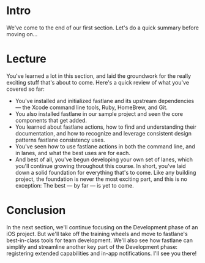 # Intro
We've come to the end of our first section. Let's do a quick summary before moving on…
# Lecture
You've learned a lot in this section, and laid the groundwork for the really exciting stuff that's about to come. Here's a quick review of what you've covered so far:
- You've installed and initialized fastlane and its upstream dependencies — the Xcode command line tools, Ruby, HomeBrew, and Git.
- You also installed fastlane in our sample project and seen the core components that get added.
- You learned about fastlane actions, how to find and understanding their documentation, and how to recognize and leverage consistent design patterns fastlane consistency uses.
- You've seen how to use fastlane actions in both the command line, and in lanes, and what the best uses are for each.
- And best of all, you've begun developing your own set of lanes, which you'll continue growing throughout this course.
In short, you've laid down a solid foundation for everything that's to come. Like any building project, the foundation is never the most exciting part, and this is no exception: The best — by far — is yet to come. 
# Conclusion
In the next section, we'll continue focusing on the Development phase of an iOS project. But we'll take off the training wheels and move to fastlane's best-in-class tools for team development. We'll also see how fastlane can simplify and streamline another key part of the Development phase: registering extended capabilities and in-app notifications.
I'll see you there!